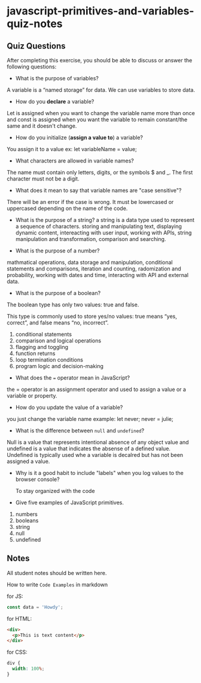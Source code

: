 # javascript-primitives-and-variables-quiz-notes

## Quiz Questions

After completing this exercise, you should be able to discuss or answer the following questions:

- What is the purpose of variables?

A variable is a “named storage” for data. We can use variables to store data.

- How do you **declare** a variable?

Let is assigned when you want to change the variable name more than once and const is assigned when you want the variable to remain constant/the same and it doesn't change.

- How do you initialize (**assign a value to**) a variable?

You assign it to a value
ex: let variableName = value;

- What characters are allowed in variable names?

The name must contain only letters, digits, or the symbols $ and \_.
The first character must not be a digit.

- What does it mean to say that variable names are "case sensitive"?

There will be an error if the case is wrong. It must be lowercased or uppercased depending on the name of the code.

- What is the purpose of a string?
  a string is a data type used to represent a sequence of characters.
  storing and manipulating text, displaying dynamic content, intereacting with user input, working with APIs, string manipulation and transformation, comparison and searching.

- What is the purpose of a number?

mathmatical operations, data storage and manipulation, conditional statements and comparisons, iteration and counting, radomization and probability, working with dates and time, interacting with API and external data.

- What is the purpose of a boolean?

The boolean type has only two values: true and false.

This type is commonly used to store yes/no values: true means “yes, correct”, and false means “no, incorrect”.

1. conditional statements
2. comparison and logical operations
3. flagging and toggling
4. function returns
5. loop termination conditions
6. program logic and decision-making

- What does the `=` operator mean in JavaScript?

the = operator is an assignment operator and used to assign a value or a variable or property.

- How do you update the value of a variable?

you just change the variable name
example:
let never;
never = julie;

- What is the difference between `null` and `undefined`?

Null is a value that represents intentional absence of any object value and undefined is a value that indicates the absense of a defined value. Undefined is typically used whe a variable is decalred but has not been assigned a value.

- Why is it a good habit to include "labels" when you log values to the browser console?

  To stay organized with the code

- Give five examples of JavaScript primitives.

1. numbers
2. booleans
3. string
4. null
5. undefined

## Notes

All student notes should be written here.

How to write `Code Examples` in markdown

for JS:

```javascript
const data = 'Howdy';
```

for HTML:

```html
<div>
  <p>This is text content</p>
</div>
```

for CSS:

```css
div {
  width: 100%;
}
```
